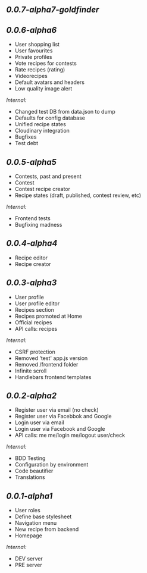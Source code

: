 *0.0.7-alpha7-goldfinder*
--------------------------------------------------


*0.0.6-alpha6*
--------------------------------------------------
+ User shopping list
+ User favourites
+ Private profiles
+ Vote recipes for contests
+ Rate recipes (rating)
+ Videorecipes
+ Default avatars and headers
+ Low quality image alert

_Internal:_

+ Changed test DB from data.json to dump
+ Defaults for config database
+ Unified recipe states
+ Cloudinary integration
+ Bugfixes
+ Test debt

*0.0.5-alpha5*
--------------------------------------------------
+ Contests, past and present
+ Contest
+ Contest recipe creator
+ Recipe states (draft, published, contest review, etc)

_Internal:_

+ Frontend tests
+ Bugfixing madness

*0.0.4-alpha4*
--------------------------------------------------
+ Recipe editor
+ Recipe creator

*0.0.3-alpha3*
--------------------------------------------------
+ User profile
+ User profile editor
+ Recipes section
+ Recipes promoted at Home
+ Official recipes
+ API calls:
  recipes

_Internal:_

+ CSRF protection
+ Removed 'test' app.js version
+ Removed /frontend folder
+ Infinite scroll
+ Handlebars frontend templates

*0.0.2-alpha2*
--------------------------------------------------
+ Register user via email (no check)
+ Register user via Facebbok and Google
+ Login user via email
+ Login user via Facebook and Google
+ API calls:
  me
  me/login
  me/logout
  user/check

_Internal:_

+ BDD Testing
+ Configuration by environment
+ Code beautifier
+ Translations

*0.0.1-alpha1*
--------------------------------------------------
+ User roles
+ Define base stylesheet
+ Navigation menu
+ New recipe from backend
+ Homepage

_Internal:_

+ DEV server
+ PRE server